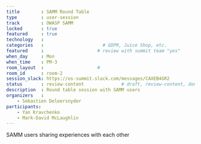 ```yaml
---
title        : SAMM Round Table
type         : user-session
track        : OWASP SAMM
locked       : true
featured     : true
technology   :
categories   :                      # GDPR, Juice Shop, etc.
featured     :                    # review with summit team "yes"
when_day     : Mon
when_time    : PM-3
room_layout  :                    #
room_id      : room-2
session_slack: https://os-summit.slack.com/messages/CAXEB4GR2
status       : review-content              # draft, review-content, done
description  : Round table session with SAMM users
organizers   :
    - Sebastien Deleersnyder
participants:
    - Yan Kravchenko
    - Mark-David McLaughlin
---
```


SAMM users sharing experiences with each other
